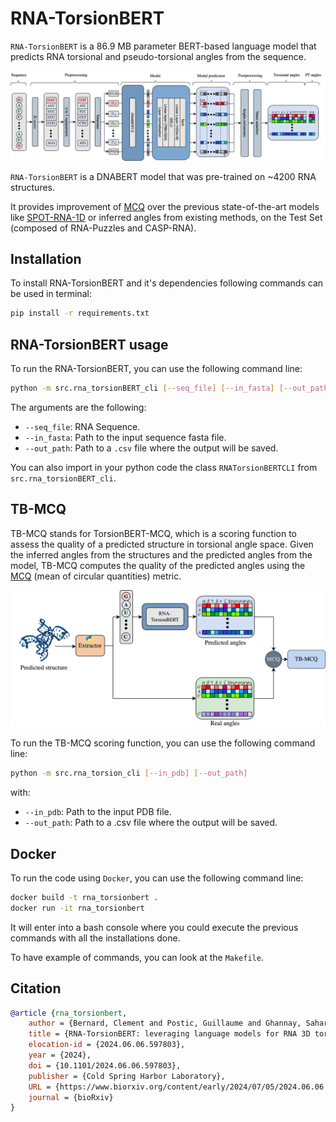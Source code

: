 # RNA-TorsionBERT

`RNA-TorsionBERT` is a 86.9 MB parameter BERT-based language model that predicts RNA torsional and pseudo-torsional angles from the sequence.

![](./img/dnabert_architecture_final.png)


`RNA-TorsionBERT` is a DNABERT model that was pre-trained on ~4200 RNA structures.

It provides improvement of [MCQ](https://github.com/tzok/mcq4structures) over the previous state-of-the-art models like 
[SPOT-RNA-1D](https://github.com/jaswindersingh2/SPOT-RNA-1D) or inferred angles from existing methods, on the Test Set (composed of RNA-Puzzles and CASP-RNA).

## Installation

To install RNA-TorsionBERT and it's dependencies following commands can be used in terminal:

```bash
pip install -r requirements.txt 
```


## RNA-TorsionBERT usage

To run the RNA-TorsionBERT, you can use the following command line:
```bash
python -m src.rna_torsionBERT_cli [--seq_file] [--in_fasta] [--out_path]
```

The arguments are the following:
- `--seq_file`: RNA Sequence. 
- `--in_fasta`: Path to the input sequence fasta file. 
- `--out_path`: Path to a `.csv` file where the output will be saved. 

You can also import in your python code the class `RNATorsionBERTCLI` from `src.rna_torsionBERT_cli`. 


## TB-MCQ

TB-MCQ stands for TorsionBERT-MCQ, which is a scoring function to assess the quality of a predicted structure in torsional angle space.
Given the inferred angles from the structures and the predicted angles from the model, TB-MCQ computes the quality of the predicted angles using 
the [MCQ](https://github.com/tzok/mcq4structures) (mean of circular quantities) metric.

![](./img/torsion_bert_mcq_T.png)

To run the TB-MCQ scoring function, you can use the following command line:
```bash
python -m src.rna_torsion_cli [--in_pdb] [--out_path]
```
with:

- `--in_pdb`: Path to the input PDB file.
- `--out_path`: Path to a .csv file where the output will be saved.


## Docker 
To run the code using `Docker`, you can use the following command line:
```bash
docker build -t rna_torsionbert .
docker run -it rna_torsionbert 
```

It will enter into a bash console where you could execute the previous commands with all the installations done. 

To have example of commands, you can look at the `Makefile`.


## Citation

```bibtex
@article {rna_torsionbert,
	author = {Bernard, Clement and Postic, Guillaume and Ghannay, Sahar and Tahi, Fariza},
	title = {RNA-TorsionBERT: leveraging language models for RNA 3D torsion angles prediction},
	elocation-id = {2024.06.06.597803},
	year = {2024},
	doi = {10.1101/2024.06.06.597803},
	publisher = {Cold Spring Harbor Laboratory},
	URL = {https://www.biorxiv.org/content/early/2024/07/05/2024.06.06.597803},
	journal = {bioRxiv}
}
```